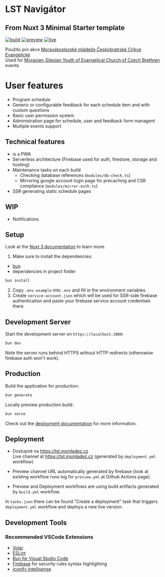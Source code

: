 # LST Navigátor
## From Nuxt 3 Minimal Starter template
[![build](https://github.com/OSDVF/lst-navigator/actions/workflows/build.yml/badge.svg)](https://github.com/OSDVF/lst-navigator/actions/workflows/build.yml)
[![preview](https://github.com/OSDVF/lst-navigator/actions/workflows/preview.yml/badge.svg)](https://github.com/OSDVF/lst-navigator/actions/workflows/preview.yml)
[![live](https://github.com/OSDVF/lst-navigator/actions/workflows/deployment.yml/badge.svg)](https://github.com/OSDVF/lst-navigator/actions/workflows/deployment.yml)

Použito pro akce [Moravskoslezské mládeže Českobratrské Církve Evangelické](https://msmladez.cz/)  
Used for [Moravian-Silesian Youth of Evangelical Church of Czech Brethren](https://msmladez.cz/) events  

# User features
- Program schedule
- Generic or configurable feedback for each schedule item and with custom questions
- Basic user permission system
- Administration page for schedule, user and feedback form managent
- Multiple events support

## Technical features
- is a PWA
- Serverless architecture (Firebase used for auth, firestore, storage and hosting)
- Maintenance tasks on each build
    - Checking database references (`modules/db-check.ts`)
    - Mirroring google account login page for precaching and CSR compliance (`modules/mirror-auth.ts`)
- SSR generating static schedule pages

## WIP
- Notifications

## Setup
Look at the [Nuxt 3 documentation](https://nuxt.com/docs/getting-started/introduction) to learn more.

1. Make sure to install the dependencies:
- [bun](https://bun.sh/)
- dependencies in project folder
```bash
bun install
```

2. Copy `.env.example` into `.env` and fill in the environment variables.
3. Create `service-account.json` which will be used for SSR-side firebase authentication and paste your firebase service account credentials there.

## Development Server

Start the development server on `https://localhost:3000`:

```bash
bun dev
```

Note the server runs behind HTTPS wihtout HTTP redirects (otherswise firebase auth won't work).

## Production

Build the application for production:

```bash
bun generate
```

Locally preview production build:

```bash
bun serve
```

Check out the [deployment documentation](https://nuxt.com/docs/getting-started/deployment) for more information.

## Deployment
- Dostupné na https://lst.msmladez.cz  
  Live channel at https://lst.msmladez.cz (generated by `deployment.yml` workflow)  

- Preview channel URL automatically generated by firebase (look at existing workflow runs log for `preview.yml` at Github Actions page).
- Preview and Deployment workflows are using build artifacts generated by `build.yml` workflow.

In `tasks.json` there can be found "Create a deployment" task that triggers `deployment.yml` workflow and deploys a new live version.

## Development Tools
### Recommended VSCode Extensions
- [Volar](https://marketplace.visualstudio.com/items?itemName=johnsoncodehk.volar)
- [ESLint](https://marketplace.visualstudio.com/items?itemName=dbaeumer.vscode-eslint)
- [Bun for Visual Studio Code](https://marketplace.visualstudio.com/items?itemName=oven.bun-vscode)
- [Firebase](https://marketplace.visualstudio.com/items?itemName=toba.vsfire) for security rules syntax highlighting
- [Iconify Intellisense](https://marketplace.visualstudio.com/items?itemName=antfu.iconify)